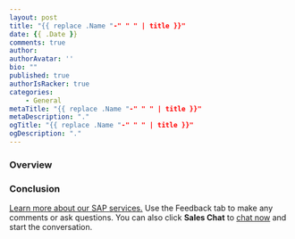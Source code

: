 ```yaml
---
layout: post
title: "{{ replace .Name "-" " " | title }}"
date: {{ .Date }}
comments: true
author: 
authorAvatar: ''
bio: ""
published: true
authorIsRacker: true
categories:
    - General
metaTitle: "{{ replace .Name "-" " " | title }}"
metaDescription: "."
ogTitle: "{{ replace .Name "-" " " | title }}"
ogDescription: "."
---
```

### Overview
<!---![](Picture1.png)--->
### Conclusion
<a class="cta purple" id="cta" href="https://www.rackspace.com/sap">Learn more about our SAP services.</a>
Use the Feedback tab to make any comments or ask questions. You can also click **Sales Chat** to [chat now](https://www.rackspace.com/) and start the conversation.